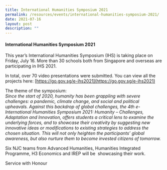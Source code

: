 ```yaml
---
title: International Humanities Symposium 2021
permalink: /resources/events/international-humanities-symposium-2021/
date: 2021-07-16
layout: post
description: ""
---
```

#### International Humanities Symposium 2021

This year’s International Humanities Symposium (IHS) is taking place on Friday, July 16. More than 30 schools both from Singapore and overseas are participating in IHS 2021.

In total, over 70 video presentations were submitted. You can view all the projects here: [https://go.gov.sg/e-ihs2021](https://go.gov.sg/e-ihs2021)

The theme of the symposium:  
_Since the start of 2020, humanity has been grappling with severe challenges: a pandemic, climate change, and social and political upheavals. Against this backdrop of global challenges, the 4th e-International Humanities Symposium 2021: Humanity – Challenges, Adaptation and Innovation, offers students a critical lens to examine the underlying forces, and to showcase their creativity by suggesting new innovative ideas or modifications to existing strategies to address the chosen situation. This will not only heighten the participants’ global awareness, but also nurture them to become invested citizens of tomorrow._

Six NJC teams from Advanced Humanities, Humanities Integrated Programme, H3 Economics and IREP will be  showcasing their work.

Service with Honour